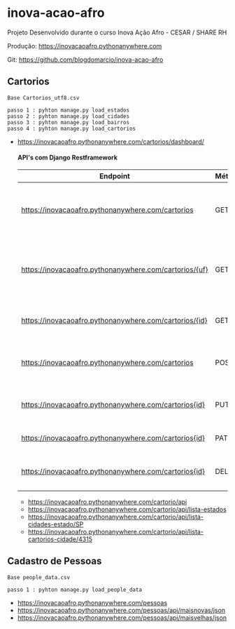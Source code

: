 # inova-acao-afro
Projeto Desenvolvido durante o curso Inova Ação Afro - CESAR / SHARE RH

Produção: https://inovacaoafro.pythonanywhere.com

Git: https://github.com/blogdomarcio/inova-acao-afro

## Cartorios

    Base Cartorios_utf8.csv
    
    passo 1 : pyhton manage.py load_estados
    passo 2 : pyhton manage.py load_cidades
    passo 3 : pyhton manage.py load_bairros
    passo 4 : pyhton manage.py load_cartorios

  - https://inovacaoafro.pythonanywhere.com/cartorios/dashboard/
    
    #### API's com Django Restframework
    
    | Endpoint  |  Método  |  Ação  |
    | ------------------- | ------------------- | ------------------- |
    |  https://inovacaoafro.pythonanywhere.com/cartorios |  GET |  Retorna lista de cartórios paginadas de 50 em 50 |
    |  https://inovacaoafro.pythonanywhere.com/cartorios/{uf} |  GET |  Retorna a lista de cartórios da UF paginadas de 50 em 50 |
    |  https://inovacaoafro.pythonanywhere.com/cartorios/{id} |  GET |  Retorna os detalhes de um cartório |
    |  https://inovacaoafro.pythonanywhere.com/cartorios |  POST |  Adiciona um novo cartório à base de dados |
    |  https://inovacaoafro.pythonanywhere.com/cartorios{id} |  PUT |  Atualização completa de um cartório |
    |  https://inovacaoafro.pythonanywhere.com/cartorios{id} |  PATCH |  Atualização Parcial de um cartório |
    |  https://inovacaoafro.pythonanywhere.com/cartorios{id} |  DELETE |  Remove um cartório da base de dados |

    
    
    - https://inovacaoafro.pythonanywhere.com/cartorio/api
    - https://inovacaoafro.pythonanywhere.com/cartorio/api/lista-estados
    - https://inovacaoafro.pythonanywhere.com/cartorio/api/lista-cidades-estado/SP
    - https://inovacaoafro.pythonanywhere.com/cartorio/api/lista-cartorios-cidade/4315
    
## Cadastro de Pessoas

    Base people_data.csv
    
    passo 1 : pyhton manage.py load_people_data

   - https://inovacaoafro.pythonanywhere.com/pessoas
   - https://inovacaoafro.pythonanywhere.com/pessoas/api/maisnovas/json
   - https://inovacaoafro.pythonanywhere.com/pessoas/api/maisvelhas/json